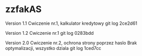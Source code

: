 # zzfakAS 

Version 1.1 
Cwiczenie nr.1, kalkulator kredytowy 
git log 2ce2d61

Version 1.2
Cwiczenie nr.1
git log 0283bdd
 
Version 2.0
Cwiczenie nr.2, ochrona strony poprzez haslo
Brak optymalizacji, wszystko dziala
git log 1ced7cc